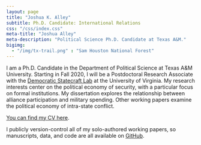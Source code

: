 ```yaml
---
layout: page
title: "Joshua K. Alley"
subtitle: Ph.D. Candidate: International Relations
css: "/css/index.css"
meta-title: "Joshua Alley"
meta-description: "Political Science Ph.D. Candidate at Texas A&M."
bigimg:
  - "/img/tx-trail.png" : "Sam Houston National Forest" 
---
```


I am a Ph.D. Candidate in the Department of Political Science at Texas A&M University.
Starting in Fall 2020, I will be a Postdoctoral Research Associate with the [Democratic Statecraft Lab](http://statecraftlab.virginia.edu/) at the University of Virginia.
My research interests center on the political economy of security, with a particular focus on formal institutions. 
My dissertation explores the relationship between alliance participation and military spending.
Other working papers examine the political economy of intra-state conflict.

[You can find my CV here](CV.pdf).

I publicly version-control all of my solo-authored working papers, so manuscripts, data, and code are all available on [GitHub](https://github.com/joshuaalley).
